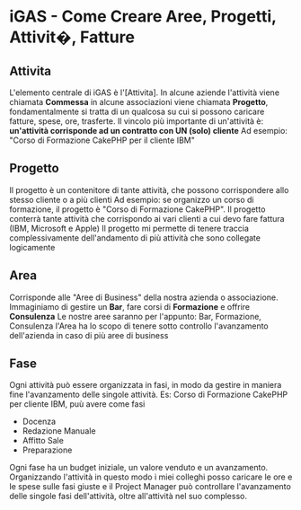 # iGAS - Come Creare Aree, Progetti, Attivit�, Fatture

## Attivita
L'elemento centrale di iGAS è l'[Attivita]. In alcune aziende l'attività viene chiamata **Commessa** in alcune associazioni viene chiamata **Progetto**, fondamentalmente si tratta di un qualcosa su cui si possono caricare fatture, spese, ore, trasferte.
Il vincolo più importante di un'attività è: **un'attività corrisponde ad un contratto con UN (solo) cliente**
Ad esempio: "Corso di Formazione CakePHP per il cliente IBM"

## Progetto
Il progetto è un contenitore di tante attività, che possono corrispondere allo stesso cliente o a più clienti
Ad esempio: se organizzo un corso di formazione, il progetto è "Corso di Formazione CakePHP". Il progetto conterrà tante attività che corrispondo ai vari clienti a cui devo fare fattura (IBM, Microsoft e Apple)
Il progetto mi permette di tenere traccia complessivamente dell'andamento di più attività che sono collegate logicamente

## Area
Corrisponde alle "Aree di Business" della nostra azienda o associazione.
Immaginiamo di gestire un **Bar**,  fare corsi di **Formazione** e offrire **Consulenza**
Le nostre aree saranno per l'appunto: Bar, Formazione, Consulenza
l'Area ha lo scopo di tenere sotto controllo l'avanzamento dell'azienda in caso di più aree di business

## Fase
Ogni attività può essere organizzata in fasi, in modo da gestire in maniera fine l'avanzamento delle singole attività.
Es: Corso di Formazione CakePHP per cliente IBM, puù avere come fasi
- Docenza
- Redazione Manuale
- Affitto Sale
- Preparazione

Ogni fase ha un budget iniziale, un valore venduto e un avanzamento.
Organizzando l'attività in questo modo i miei colleghi posso caricare le ore e le spese sulle fasi giuste e il Project Manager può controllare l'avanzamento delle singole fasi dell'attività, oltre all'attività nel suo complesso.

